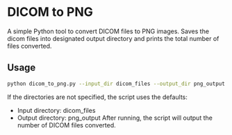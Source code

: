 # DICOM to PNG

A simple Python tool to convert DICOM files to PNG images. Saves the dicom files into designated output directory and prints the total number of files converted.

## Usage
```bash
python dicom_to_png.py --input_dir dicom_files --output_dir png_output
```
If the directories are not specified, the script uses the defaults:
- Input directory: dicom_files
- Output directory: png_output
After running, the script will output the number of DICOM files converted.